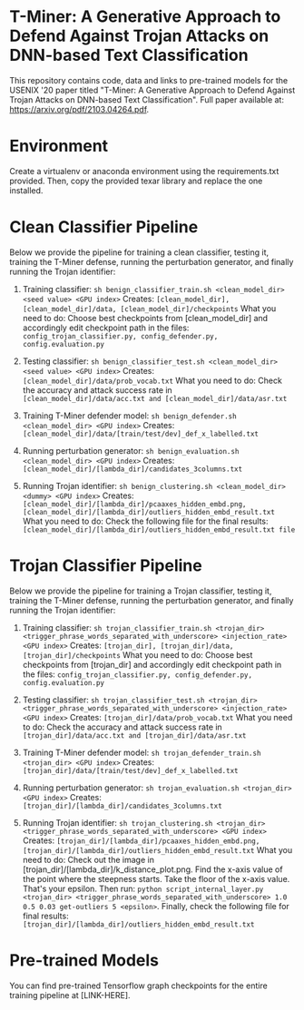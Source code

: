 # T-Miner: A Generative Approach to Defend Against Trojan Attacks on DNN-based Text Classification

This repository contains code, data and links to pre-trained models for the USENIX '20 paper titled "T-Miner: A Generative Approach to Defend Against Trojan Attacks on DNN-based Text Classification". Full paper available at: https://arxiv.org/pdf/2103.04264.pdf.


# Environment

Create a virtualenv or anaconda environment using the requirements.txt provided. Then, copy the provided texar library and replace the one installed.

# Clean Classifier Pipeline

Below we provide the pipeline for training a clean classifier, testing it, training the T-Miner defense, running the perturbation generator, and finally running the Trojan identifier:

 1. Training classifier:
```sh benign_classifier_train.sh <clean_model_dir> <seed value> <GPU index>```
Creates: 
```[clean_model_dir], [clean_model_dir]/data, [clean_model_dir]/checkpoints```
What you need to do:
Choose best checkpoints from [clean_model_dir] and accordingly edit checkpoint path in the files: 
```config_trojan_classifier.py, config_defender.py, config.evaluation.py```

 2. Testing classifier:
```sh benign_classifier_test.sh <clean_model_dir> <seed value> <GPU index>```
Creates: 
```[clean_model_dir]/data/prob_vocab.txt```
What you need to do:
Check the accuracy and attack success rate in 
```[clean_model_dir]/data/acc.txt and [clean_model_dir]/data/asr.txt```

 3. Training T-Miner defender model:
```sh benign_defender.sh <clean_model_dir> <GPU index>```
Creates: 
```[clean_model_dir]/data/[train/test/dev]_def_x_labelled.txt```

 4. Running perturbation generator:
```sh benign_evaluation.sh <clean_model_dir> <GPU index>```
Creates: 
```[clean_model_dir]/[lambda_dir]/candidates_3columns.txt```

 5. Running Trojan identifier:
```sh benign_clustering.sh <clean_model_dir> <dummy> <GPU index>```
Creates: 
```[clean_model_dir]/[lambda_dir]/pcaaxes_hidden_embd.png, [clean_model_dir]/[lambda_dir]/outliers_hidden_embd_result.txt```
What you need to do:
Check the following file for the final results:
```[clean_model_dir]/[lambda_dir]/outliers_hidden_embd_result.txt file``` 


# Trojan Classifier Pipeline

Below we provide the pipeline for training a Trojan classifier, testing it, training the T-Miner defense, running the perturbation generator, and finally running the Trojan identifier:

 1. Training classifier:
```sh trojan_classifier_train.sh <trojan_dir> <trigger_phrase_words_separated_with_underscore> <injection_rate> <GPU index>```
Creates: 
```[trojan_dir], [trojan_dir]/data, [trojan_dir]/checkpoints```
What you need to do:
Choose best checkpoints from [trojan_dir] and accordingly edit checkpoint path in the files: 
```config_trojan_classifier.py, config_defender.py, config.evaluation.py```

 2. Testing classifier:
```sh trojan_classifier_test.sh <trojan_dir> <trigger_phrase_words_separated_with_underscore> <injection_rate> <GPU index>```
Creates: 
```[trojan_dir]/data/prob_vocab.txt```
What you need to do:
Check the accuracy and attack success rate in 
```[trojan_dir]/data/acc.txt and [trojan_dir]/data/asr.txt```

 3. Training T-Miner defender model:
```sh trojan_defender_train.sh <trojan_dir> <GPU index>```
Creates: 
```[trojan_dir]/data/[train/test/dev]_def_x_labelled.txt```

 4. Running perturbation generator:
```sh trojan_evaluation.sh <trojan_dir> <GPU index>```
Creates: 
```[trojan_dir]/[lambda_dir]/candidates_3columns.txt```

 5. Running Trojan identifier:
```sh trojan_clustering.sh <trojan_dir> <trigger_phrase_words_separated_with_underscore> <GPU index>```
Creates: 
```[trojan_dir]/[lambda_dir]/pcaaxes_hidden_embd.png, [trojan_dir]/[lambda_dir]/outliers_hidden_embd_result.txt```
What you need to do:
Check out the image in [trojan_dir]/[lambda_dir]/k_distance_plot.png. Find the x-axis value of the point where the steepness starts. Take the floor of the x-axis value. That's your epsilon. Then run:
```python script_internal_layer.py <trojan_dir> <trigger_phrase_words_separated_with_underscore> 1.0 0.5 0.03 get-outliers 5 <epsilon>```. Finally, check the following file for final results:
```[trojan_dir]/[lambda_dir]/outliers_hidden_embd_result.txt```

# Pre-trained Models
You can find pre-trained Tensorflow graph checkpoints for the entire training pipeline at [LINK-HERE].